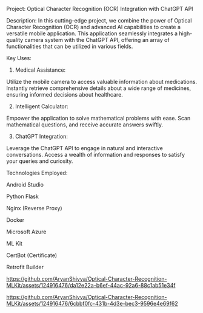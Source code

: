 Project: Optical Character Recognition (OCR) Integration with ChatGPT API

Description: In this cutting-edge project, we combine the power of Optical Character Recognition (OCR) and advanced AI capabilities to create a versatile mobile application. This application seamlessly integrates a high-quality camera system with the ChatGPT API, offering an array of functionalities that can be utilized in various fields.

Key Uses:

1. Medical Assistance:

Utilize the mobile camera to access valuable information about medications.
Instantly retrieve comprehensive details about a wide range of medicines, ensuring informed decisions about healthcare.

2. Intelligent Calculator:

Empower the application to solve mathematical problems with ease.
Scan mathematical questions, and receive accurate answers swiftly.

3. ChatGPT Integration:

Leverage the ChatGPT API to engage in natural and interactive conversations.
Access a wealth of information and responses to satisfy your queries and curiosity.

Technologies Employed:

Android Studio

Python Flask

Nginx (Reverse Proxy)

Docker

Microsoft Azure

ML Kit

CertBot (Certificate)

Retrofit Builder



https://github.com/AryanShivva/Optical-Character-Recognition-MLKit/assets/124916476/da12e22a-b6ef-44ac-92a6-88c1ab51e34f



https://github.com/AryanShivva/Optical-Character-Recognition-MLKit/assets/124916476/6cbbf0fc-431b-4d3e-bec3-9596e4e69f62




